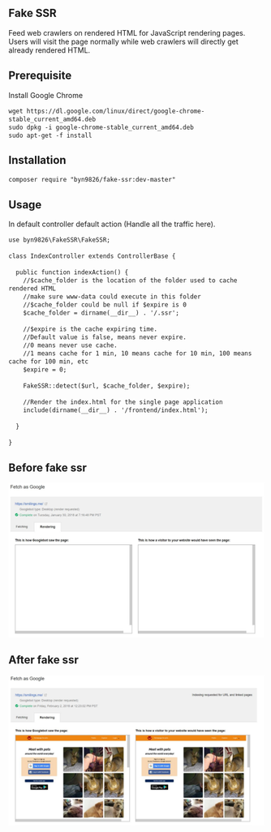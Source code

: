 Fake SSR
--
Feed web crawlers on rendered HTML for JavaScript rendering pages.  
Users will visit the page normally while web crawlers will directly get already rendered HTML.  

Prerequisite
--
Install Google Chrome
```
wget https://dl.google.com/linux/direct/google-chrome-stable_current_amd64.deb
sudo dpkg -i google-chrome-stable_current_amd64.deb
sudo apt-get -f install
```
Installation
--
```
composer require "byn9826/fake-ssr:dev-master"
```
Usage
--
In default controller default action (Handle all the traffic here).  
```
use byn9826\FakeSSR\FakeSSR;

class IndexController extends ControllerBase {

  public function indexAction() {
    //$cache_folder is the location of the folder used to cache rendered HTML  
    //make sure www-data could execute in this folder    
    //$cache_folder could be null if $expire is 0  
    $cache_folder = dirname(__dir__) . '/.ssr';  
		  
    //$expire is the cache expiring time. 
    //Default value is false, means never expire.   
    //0 means never use cache.   
    //1 means cache for 1 min, 10 means cache for 10 min, 100 means cache for 100 min, etc
    $expire = 0;
    
    FakeSSR::detect($url, $cache_folder, $expire);

    //Render the index.html for the single page application  
    include(dirname(__dir__) . '/frontend/index.html');
		
  }

}
```

Before fake ssr  
--
![before fake ssr](https://github.com/byn9826/fake-ssr/blob/master/~legend/1.jpg?raw=true)
	
After fake ssr  
--
![after fake ssr](https://github.com/byn9826/fake-ssr/blob/master/~legend/2.jpg?raw=true)
